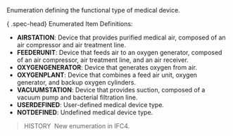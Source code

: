 ﻿Enumeration defining the functional type of medical device.

{ .spec-head}
Enumerated Item Definitions:

* **AIRSTATION**: Device that provides purified medical air, composed of an air compressor and air treatment line.
* **FEEDERUNIT**: Device that feeds air to an oxygen generator, composed of an air compressor, air treatment line, and an air receiver.
* **OXYGENGENERATOR**: Device that generates oxygen from air.
* **OXYGENPLANT**: Device that combines a feed air unit, oxygen generator, and backup oxygen cylinders.
* **VACUUMSTATION**: Device that provides suction, composed of a vacuum pump and bacterial filtration line.
* **USERDEFINED**: User-defined medical device type.
* **NOTDEFINED**: Undefined medical device type.

> HISTORY&nbsp; New enumeration in IFC4.
